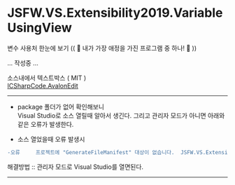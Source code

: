 # JSFW.VS.Extensibility2019.VariableUsingView
변수 사용처 한눈에 보기 (( 💙 내가 가장 애정을 가진 프로그램 중 하나! 💙 ))

... 작성중 ... 










소스내에서 텍스트박스 ( MIT )<br />
[ICSharpCode.AvalonEdit](https://github.com/icsharpcode/AvalonEdit) <br />

---
- package 폴더가 없어 확인해보니<br />
  Visual Studio로 소스 열릴때 알아서 생긴다. 
  그리고 관리자 모드가 아니면 아래와 같은 오류가 발생한다.

- 소스 열었을때 오류 발생시<br />
```diff
-오류		프로젝트에 "GenerateFileManifest" 대상이 없습니다.	JSFW.VS.Extensibility2019.VariableUsingView	
```
해결방법 :: 관리자 모드로 Visual Studio를 열면된다. 

---
